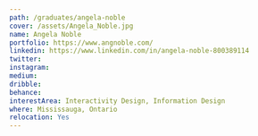 ```yaml
---
path: /graduates/angela-noble
cover: /assets/Angela_Noble.jpg
name: Angela Noble
portfolio: https://www.angnoble.com/
linkedin: https://www.linkedin.com/in/angela-noble-800389114
twitter:
instagram:
medium:
dribble:
behance:
interestArea: Interactivity Design, Information Design
where: Mississauga, Ontario
relocation: Yes
---
```

